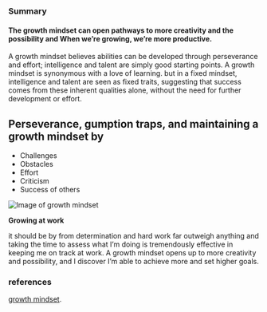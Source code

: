 ### Summary
#### The growth mindset can open pathways to more creativity and the possibility and When we’re growing, we’re more productive. 
A growth mindset believes abilities can be developed through perseverance and effort; intelligence and talent are simply good starting points. A growth mindset is synonymous with a love of learning. but in a fixed mindset, intelligence and talent are seen as fixed traits, suggesting that success comes from these inherent qualities alone, without the need for further development or effort.
## Perseverance, gumption traps, and maintaining a growth mindset by
* Challenges
* Obstacles
* Effort
* Criticism
* Success of others

![Image of growth mindset](https://sites.dartmouth.edu/learning/files/2017/05/Growth-Mindset_Copyright-Big-Change1.jpg)

**Growing at work**

it should be by from determination and hard work far outweigh anything and taking the time to assess what I’m doing is tremendously effective in keeping me on track at work. A growth mindset opens up to more creativity and possibility, and I discover I’m able to achieve more and set higher goals.


### references
[growth mindset](https://www.atlassian.com/blog/inside-atlassian/growth-mindset).
